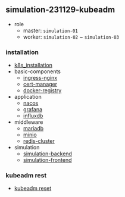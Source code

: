 ## simulation-231129-kubeadm
* role
    + master: `simulation-01`
    + worker: `simulation-02` ~ `simulation-03`

### installation
* [k8s_installation](k8s_installation.md)
* basic-components
    + [ingress-nginx](basic-components/ingress-nginx.md)
    + [cert-manager](basic-components/cert-manager.md)
    + [docker-registry](basic-components/docker-registry.md)
* application
  * [nacos](application/nacos.md)
  * [grafana](application/grafana.md)
  * [influxdb](middleware/influxdb.md)
* middleware
  + [mariadb](middleware/mariadb.md)
  + [minio](middleware/minio.md)
  + [redis-cluster](middleware/redis-cluster.md)
* simulation
  + [simulation-backend](simulation/simulation-backend.md)
  + [simulation-frontend](simulation/simulation-frontend.md)

### kubeadm rest
   * [kubeadm reset](kubeadm-reset.md)